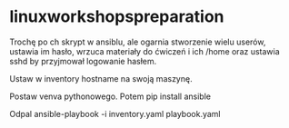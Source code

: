 # linuxworkshopspreparation
Trochę po ch skrypt w ansiblu, ale ogarnia stworzenie wielu userów, ustawia im hasło, wrzuca materiały do ćwiczeń i ich /home oraz ustawia sshd by przyjmował logowanie hasłem.

Ustaw w inventory hostname na swoją maszynę.

Postaw venva pythonowego. Potem pip install ansible

Odpal ansible-playbook -i inventory.yaml playbook.yaml
